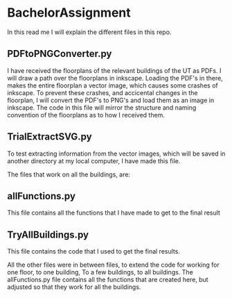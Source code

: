 # BachelorAssignment
In this read me I will explain the different files in this repo.

## PDFtoPNGConverter.py
I have received the floorplans of the relevant buildings of the UT as PDFs. I will draw
a path over the floorplans in inkscape. Loading the PDF's in there, makes the entire floorplan
a vector image, which causes some crashes of inkscape. To prevent these crashes, and accicental
changes in the floorplan, I will convert the PDF's to PNG's and load them as an image in inkscape.
The code in this file will mirror the structure and naming convention of the floorplans as to how I received
them. 

## TrialExtractSVG.py
To test extracting information from the vector images, which will be saved in another directory at my local
computer, I have made this file.

The files that work on all the buildings, are:
## allFunctions.py
This file contains all the functions that I have made to get to the final result

## TryAllBuildings.py
This file contains the code that I used to get the final results.

All the other files were in between files, to extend the code for working for one floor, to one building,
To a few buildings, to all buildings. The allFunctions.py file contains all the functions that are created
here, but adjusted so that they work for all the buildings.